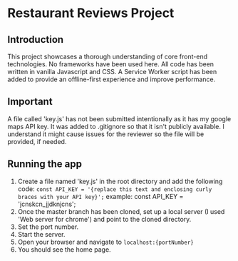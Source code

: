 # Restaurant Reviews Project

## Introduction

This project showcases a thorough understanding of core front-end technologies. No frameworks have been used here.
All code has been written in vanilla Javascript and CSS.
A Service Worker script has been added to provide an offline-first experience and improve performance.

## Important

A file called 'key.js' has not been submitted intentionally as it has my google maps API key.
It was added to .gitignore so that it isn't publicly available.
I understand it might cause issues for the reviewer so the file will be provided, if needed.

## Running the app
1. Create a file named 'key.js' in the root directory and add the following code:
 `const API_KEY = '{replace this text and enclosing curly braces with your API key}';`
 example: const API_KEY = 'jcnskcn_jjdknjcns';
2. Once the master branch has been cloned, set up a local server (I used 'Web server for chrome') and point to the cloned directory.
3. Set the port number.
4. Start the server.
5. Open your browser and navigate to `localhost:{portNumber}` 
6. You should see the home page.

